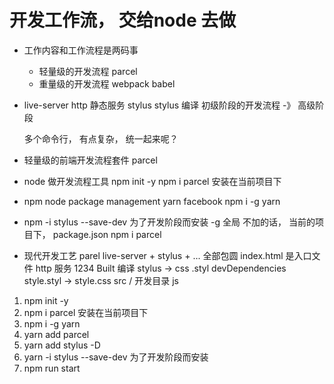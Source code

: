 # 开发工作流， 交给node 去做

- 工作内容和工作流程是两码事 
  - 轻量级的开发流程 
  parcel
  - 重量级的开发流程 
  webpack  babel 

- live-server  http 静态服务 
  stylus stylus 编译 
  初级阶段的开发流程  -》 高级阶段

  多个命令行， 有点复杂， 统一起来呢？ 

- 轻量级的前端开发流程套件 parcel
 - node  做开发流程工具  npm init -y
  npm i parcel  安装在当前项目下
 - npm node package management 
  yarn  facebook   npm i -g yarn
- npm -i stylus --save-dev  为了开发阶段而安装 
  -g  全局  不加的话， 当前的项目下， package.json 
  npm i parcel  

- 现代开发工艺
  parel  live-server + stylus + ... 全部包圆 
  index.html 是入口文件  http 服务 1234
  Built 编译  stylus  -> css 
  .styl   devDependencies style.styl -> style.css
  src / 开发目录 js

1. npm init -y
2. npm i parcel 安装在当前项目下
3. npm i -g yarn
4. yarn add parcel
5. yarn add stylus -D
6. yarn -i stylus --save-dev 为了开发阶段而安装
7. npm run start

